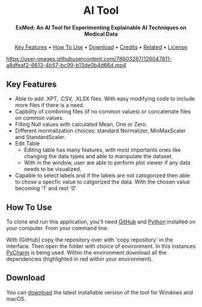 
<h1 align="center">
  AI Tool 
  <br>
</h1>

<h4 align="center">ExMed: An AI Tool for Experimenting Explainable AI Techniques on Medical Data</h4>

<p align="center">
  <a href="#key-features">Key Features</a> •
  <a href="#how-to-use">How To Use</a> •
  <a href="#download">Download</a> •
  <a href="#credits">Credits</a> •
  <a href="#related">Related</a> •
  <a href="#license">License</a>
</p>

  https://user-images.githubusercontent.com/78603267/126047811-a8dfeaf2-6613-4b57-bc99-b13de0b4d66d.mp4 

## Key Features

* Able to add .XPT, .CSV, .XLSX files. With easy modifying code to include more files if there is a need.
* Capbility of combining files (if no common values) or concatenate files on common values. 
* Filling Null values with calculated Mean, One or Zero.
* Different mormalization choices: standard Normalizer, MinMaxScaler and StandardScaler. 
* Edit Table
  - Editing table has many features, with most importants ones like changing the data types and able to manipulate the dataset. 
  - With in the window, user are able to perform plot viewer if any data needs to be visualized. 
* Capable to select labels and if the labels are not catogorized then able to chose a specfic value to catgorized the data. With the chosen value becoming '1' and rest '0'.

## How To Use

To clone and run this application, you'll need [GitHub](https://desktop.github.com/) and [Python](https://www.python.org/) installed on your computer. From your command line:

With [GitHub] copy the repository over with 'copy repository' in the interface. Then open the folder with choice of environment. In this instances [PyCharm](https://www.jetbrains.com/pycharm/) is being used. Within the environment download all the dependencies (highlighted in red within your environment).

## Download

You can [download](https://github.com/983046/ExMed.git) the latest installable version of the tool for Windows and macOS.



